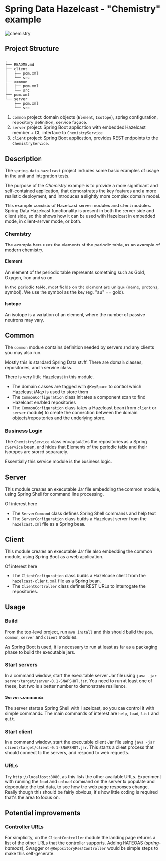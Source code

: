 # Spring Data Hazelcast - "Chemistry" example

![chemistry](http://img.pandawhale.com/87698-I-have-no-idea-what-Im-doing-m-BWx1.jpeg)

## Project Structure

```
.
├── README.md
├── client
│   ├── pom.xml
│   └── src
├── common
│   ├── pom.xml
│   └── src
├── pom.xml
└── server
    ├── pom.xml
    └── src

```

1. `common` project: domain objects (`Element`, `Isotope`), spring configuration, repository definition, service façade.
2. `server` project: Spring Boot application with embedded Hazelcast member + CLI interface to `ChemistryService`
3. `client` project: Spring Boot application, provides REST endpoints to the `ChemistryService`.

## Description
The `spring-data-hazelcast` project includes some basic examples of usage in the unit and integration tests.

The purpose of the *Chemistry* example is to provide a more significant and self-contained application,
that demonstrates the key features and a more realistic deployment, and introduces a slightly more
complex domain model.

This example consists of Hazelcast server modules and client modules. Spring Data Hazelcast functionality
is present in both the server side and client side, so this shows how it can be used with Hazelcast in
embedded mode, in client-server mode, or both.

### Chemistry
The example here uses the elements of the periodic table, as an example of modern chemistry.

#### Element
An element of the periodic table represents something such as Gold, Oxygen, Iron and so on. 

In the periodic table, most fields on the element are unique (name, protons, symbol). We use
the symbol as the key (eg. "au" == gold).

#### Isotope
An isotope is a variation of an element, where the number of passive neutrons may vary.

## Common
The `common` module contains definition needed by servers and any clients you may also run.

Mostly this is standard Spring Data stuff. There are domain classes, repositories, and a service class.

There is very little Hazelcast in this module. 
- The domain classes are tagged with `@KeySpace` to control which Hazelcast _IMap_ is used to store them
- The `CommonConfiguration` class initiates a component scan to find Hazelcast enabled repositories
- The `CommonConfiguration` class takes a Hazelcast bean (from `client` or `server` module) to create the connection between the domain objects/repositories and the underlying store.

### Business Logic
The `ChemistryService` class encapsulates the repositories as a Spring `@Service` bean, and hides that
Elements of the periodic table and their Isotopes are stored separately.

Essentially this service module is the business logic.

## Server
This module creates an executable Jar file embedding the common module, using Spring Shell for command line processing.

Of interest here
- The `ServerCommand` class defines Spring Shell commands and help text
- The `ServerConfiguration` class builds a Hazelcast server from the `hazelcast.xml` file as a Spring bean.

## Client
This module creates an executable Jar file also embedding the common module, using Spring Boot as a web application.

Of interest here
- The `ClientConfiguration` class builds a Hazelcase client from the `hazelcast-client.xml` file as a Spring bean.
- The `ClientController` class defines REST URLs to interrogate the repositories.

## Usage
### Build
From the top-level project, run `mvn install` and this should build the `pom`, `common`, `server` and `client` modules.

As Spring Boot is used, it is necessary to run at least as far as a packaging phase to build the executable jars.

### Start servers
In a command window, start the executable server Jar file using `java -jar server/target/server-0.1-SNAPSHOT.jar`.
You need to run at least one of these, but two is a better number to demonstrate resilience.

#### Server commands
The server starts a Spring Shell with Hazelcast, so you can control it with simple commands.
The main commands of interest are `help`, `load`, `list` and `quit`.

### Start client
In a command window, start the executable client Jar file using `java -jar client/target/client-0.1-SNAPSHOT.jar`.
This starts a client process that should connect to the servers, and respond to web requests.

### URLs
Try `http://localhost:8080`, as this lists the other available URLs.
Experiment with running the `load` and `unload` command on the server to populate and depopulate the test data, to see how the web page responses change. Really though this should be fairly obvious, it's how little coding is required that's the area to focus on.

## Potential improvements
### Controller URLs
For simplicity, on the `ClientController` module the landing page returns a list of the other URLs that the controller supports. Adding HATEOAS (_spring-hateoas_), Swagger or `@RepositoryRestController` would be simple steps to make this self-generate.
